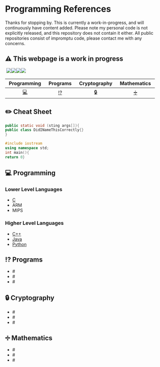 # Programming References

Thanks for stopping by. This is currently a work-in-progress, and will continuously have content added. Please note my personal code is not explicitly released, and this repository does not contain it either. All public repositories consist of impromptu code, please contact me with any concerns.

## :warning: This webpage is a work in progress

&nbsp;<a href="https://github.com/gil-ryan"><img src="https://badgen.net/badge/github/gil-ryan/red?icon=github"></a><a href="https://gil-ryan.github.io"><img src="https://badgen.net/badge/personal-website/gil-ryan/red"></a><a href="https://brushstrokes.github.io"><img src="https://badgen.net/badge/academic-website/brushstrokes/blue"></a><a href="https://nw-grs.github.io"><img src="https://badgen.net/badge/professional-website/nw-grs/green"></a>&nbsp;

| &nbsp;Programming&nbsp;| &nbsp;Programs&nbsp;| &nbsp;Cryptography&nbsp;| &nbsp;Mathematics&nbsp;|
|:---:|:---:|:---:|:---:|
|&nbsp;[:computer:](#computer-programming)&nbsp;|&nbsp;[:interrobang:](#interrobang-programs)&nbsp;|&nbsp;[:lock:](#lock-cryptography)&nbsp;|&nbsp;[:heavy_division_sign:](#heavy_division_sign-mathematics)&nbsp;|

## :pencil2: Cheat Sheet

```Java
public static void (sting args[]){
public class DidINameThisCorrectly{}
}
```

```C++
#include iostream
using namespace std;
int main(){
return 0}
```

## :computer: Programming

### Lower Level Languages

* [C](https://github.com/gil-ryan/grs-c-public)
* ARM
* MIPS

### Higher Level Languages

* [C++](https://github.com/gil-ryan/grs-cpp-public)
* [Java](https://github.com/gil-ryan/grs-java-public)
* [Python](https://github.com/gil-ryan/grs-python-public)

## :interrobang: Programs

* \#
* \#
* \#

## :lock: Cryptography

* \#
* \#
* \#

## :heavy_division_sign: Mathematics

* \#
* \#
* \#
